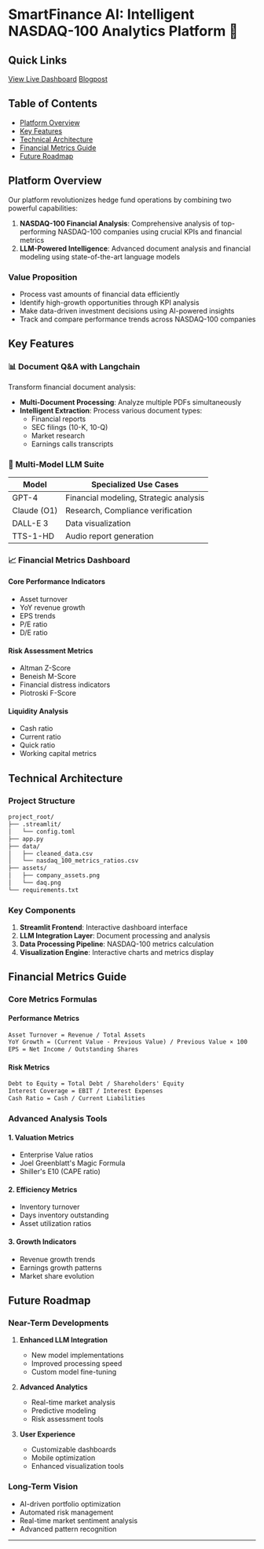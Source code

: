 # SmartFinance AI: Intelligent NASDAQ-100 Analytics Platform 🚀

## Quick Links
[View Live Dashboard](https://nasdaq100hedgefunddashboard-paudel.streamlit.app/)
[Blogpost](https://nycdatascience.com/blog/streamlit/optimizing-roi-for-nasdaq-100-companies/?preview_id=99356&preview_nonce=ec4f9efaf8&_thumbnail_id=99358&preview=true&aiEnableCheckShortcode=true)

## Table of Contents
- [Platform Overview](#platform-overview)
- [Key Features](#key-features)
- [Technical Architecture](#technical-architecture)
- [Financial Metrics Guide](#financial-metrics-guide)
- [Future Roadmap](#future-roadmap)

## Platform Overview

Our platform revolutionizes hedge fund operations by combining two powerful capabilities:
1. **NASDAQ-100 Financial Analysis**: Comprehensive analysis of top-performing NASDAQ-100 companies using crucial KPIs and financial metrics
2. **LLM-Powered Intelligence**: Advanced document analysis and financial modeling using state-of-the-art language models

### Value Proposition
- Process vast amounts of financial data efficiently
- Identify high-growth opportunities through KPI analysis
- Make data-driven investment decisions using AI-powered insights
- Track and compare performance trends across NASDAQ-100 companies

## Key Features

### 📊 Document Q&A with Langchain
Transform financial document analysis:
* **Multi-Document Processing**: Analyze multiple PDFs simultaneously
* **Intelligent Extraction**: Process various document types:
  - Financial reports
  - SEC filings (10-K, 10-Q)
  - Market research
  - Earnings calls transcripts

### 🤖 Multi-Model LLM Suite

| Model | Specialized Use Cases |
|-------|---------------------|
| GPT-4 | Financial modeling, Strategic analysis |
| Claude (O1) | Research, Compliance verification |
| DALL-E 3 | Data visualization |
| TTS-1-HD | Audio report generation |

### 📈 Financial Metrics Dashboard

#### Core Performance Indicators
- Asset turnover
- YoY revenue growth
- EPS trends
- P/E ratio
- D/E ratio

#### Risk Assessment Metrics
- Altman Z-Score
- Beneish M-Score
- Financial distress indicators
- Piotroski F-Score

#### Liquidity Analysis
- Cash ratio
- Current ratio
- Quick ratio
- Working capital metrics

## Technical Architecture

### Project Structure
```markdown
project_root/
├── .streamlit/
│   └── config.toml
├── app.py
├── data/
│   ├── cleaned_data.csv
│   └── nasdaq_100_metrics_ratios.csv
├── assets/
│   ├── company_assets.png
│   └── daq.png
└── requirements.txt
```

### Key Components
1. **Streamlit Frontend**: Interactive dashboard interface
2. **LLM Integration Layer**: Document processing and analysis
3. **Data Processing Pipeline**: NASDAQ-100 metrics calculation
4. **Visualization Engine**: Interactive charts and metrics display

## Financial Metrics Guide

### Core Metrics Formulas

#### Performance Metrics
```markdown
Asset Turnover = Revenue / Total Assets
YoY Growth = (Current Value - Previous Value) / Previous Value × 100
EPS = Net Income / Outstanding Shares
```

#### Risk Metrics
```markdown
Debt to Equity = Total Debt / Shareholders' Equity
Interest Coverage = EBIT / Interest Expenses
Cash Ratio = Cash / Current Liabilities
```

### Advanced Analysis Tools

#### 1. Valuation Metrics
- Enterprise Value ratios
- Joel Greenblatt's Magic Formula
- Shiller's E10 (CAPE ratio)

#### 2. Efficiency Metrics
- Inventory turnover
- Days inventory outstanding
- Asset utilization ratios

#### 3. Growth Indicators
- Revenue growth trends
- Earnings growth patterns
- Market share evolution

## Future Roadmap

### Near-Term Developments
1. **Enhanced LLM Integration**
   - New model implementations
   - Improved processing speed
   - Custom model fine-tuning

2. **Advanced Analytics**
   - Real-time market analysis
   - Predictive modeling
   - Risk assessment tools

3. **User Experience**
   - Customizable dashboards
   - Mobile optimization
   - Enhanced visualization tools

### Long-Term Vision
- AI-driven portfolio optimization
- Automated risk management
- Real-time market sentiment analysis
- Advanced pattern recognition

---
